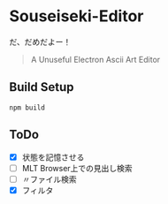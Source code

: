 # Souseiseki-Editor

だ、だめだよー！
> A Unuseful Electron Ascii Art Editor

## Build Setup

    npm build

## ToDo
- [x] 状態を記憶させる
- [ ] MLT Browser上での見出し検索
- [ ] 〃ファイル検索
- [x] フィルタ
